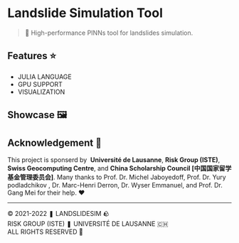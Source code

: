 

# Landslide Simulation Tool

> 🤖 High-performance PINNs tool for landslides simulation.

## Features ⭐

* JULIA LANGUAGE
* GPU SUPPORT
* VISUALIZATION

## Showcase 🖼️


## Acknowledgement 👏

This project is sponserd by ‍ **Université de Lausanne**,  **Risk Group (ISTE)**, **Swiss Geocomputing Centre**, and  **China Scholarship Council [中国国家留学基金管理委员会]**.
Many thanks to Prof. Dr. Michel Jaboyedoff, Prof. Dr. Yury podladchikov , Dr. Marc-Henri Derron, Dr. Wyser Emmanuel, and Prof. Dr. Gang Mei for their help. ❤

---

© 2021-2022 ❚ LANDSLIDESIM 🪨<br>
RISK GROUP (ISTE) ❚ UNIVERSITÉ DE LAUSANNE 🇨🇭<br>
ALL RIGHTS RESERVED 🎉<br>
